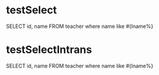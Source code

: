 testSelect
====
SELECT
id,
name
FROM
teacher
where name like #{lname%}

testSelectIntrans
====
SELECT
id,
name
FROM
teacher
where name like #{lname%}